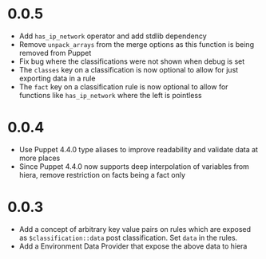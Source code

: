 # 0.0.5
  * Add `has_ip_network` operator and add stdlib dependency
  * Remove `unpack_arrays` from the merge options as this function is being removed from Puppet
  * Fix bug where the classifications were not shown when debug is set
  * The `classes` key on a classification is now optional to allow for just exporting data in a rule
  * The `fact` key on a classification rule is now optional to allow for functions like `has_ip_network` where the left is pointless

# 0.0.4

  * Use Puppet 4.4.0 type aliases to improve readability and validate data at more places
  * Since Puppet 4.4.0 now supports deep interpolation of variables from hiera, remove restriction on facts being a fact only

# 0.0.3

  * Add a concept of arbitrary key value pairs on rules which are exposed as `$classification::data` post classification.  Set `data` in the rules.
  * Add a Environment Data Provider that expose the above data to hiera
